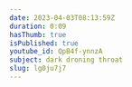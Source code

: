 ```yaml
---
date: 2023-04-03T08:13:59Z
duration: 0:09
hasThumb: true
isPublished: true
youtube_id: QpB4f-ynnzA
subject: dark droning throat
slug: lg0ju7j7
---
```


